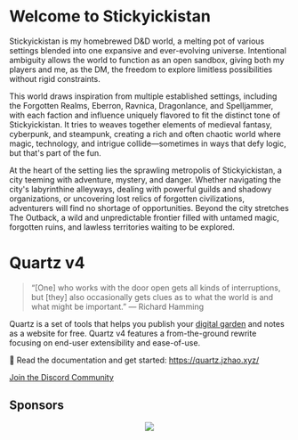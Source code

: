 # Welcome to Stickyickistan

Stickyickistan is my homebrewed D&D world, a melting pot of various settings blended into one expansive and ever-evolving universe. Intentional ambiguity allows the world to function as an open sandbox, giving both my players and me, as the DM, the freedom to explore limitless possibilities without rigid constraints.

This world draws inspiration from multiple established settings, including the Forgotten Realms, Eberron, Ravnica, Dragonlance, and Spelljammer, with each faction and influence uniquely flavored to fit the distinct tone of Stickyickistan. It tries to weaves together elements of medieval fantasy, cyberpunk, and steampunk, creating a rich and often chaotic world where magic, technology, and intrigue collide—sometimes in ways that defy logic, but that's part of the fun.

At the heart of the setting lies the sprawling metropolis of Stickyickistan, a city teeming with adventure, mystery, and danger. Whether navigating the city's labyrinthine alleyways, dealing with powerful guilds and shadowy organizations, or uncovering lost relics of forgotten civilizations, adventurers will find no shortage of opportunities. Beyond the city stretches The Outback, a wild and unpredictable frontier filled with untamed magic, forgotten ruins, and lawless territories waiting to be explored.

# Quartz v4

> “[One] who works with the door open gets all kinds of interruptions, but [they] also occasionally gets clues as to what the world is and what might be important.” — Richard Hamming

Quartz is a set of tools that helps you publish your [digital garden](https://jzhao.xyz/posts/networked-thought) and notes as a website for free.
Quartz v4 features a from-the-ground rewrite focusing on end-user extensibility and ease-of-use.

🔗 Read the documentation and get started: https://quartz.jzhao.xyz/

[Join the Discord Community](https://discord.gg/cRFFHYye7t)

## Sponsors

<p align="center">
  <a href="https://github.com/sponsors/jackyzha0">
    <img src="https://cdn.jsdelivr.net/gh/jackyzha0/jackyzha0/sponsorkit/sponsors.svg" />
  </a>
</p>
